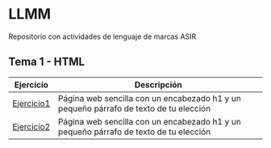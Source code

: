 # LLMM
Repositorio con actividades de lenguaje de marcas ASIR

## Tema 1 - HTML
Ejercicio | Descripción 
----------|------------
[Ejercicio1](/tema1/pagina1.html) | Página web sencilla con un encabezado h1 y un pequeño párrafo de texto de tu elección
[Ejercicio2](/tema1/biblioteca.html) | Página web sencilla con un encabezado h1 y un pequeño párrafo de texto de tu elección

